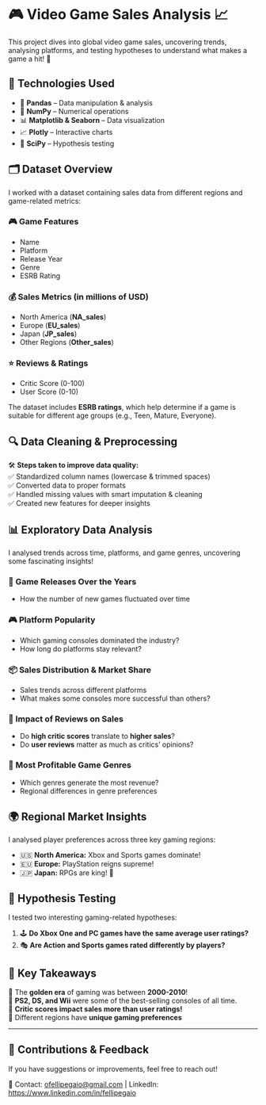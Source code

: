 # 🎮 Video Game Sales Analysis 📈  

This project dives into global video game sales, uncovering trends, analysing platforms, and testing hypotheses to understand what makes a game a hit! 🚀  

## 🔧 Technologies Used  
- 🐼 **Pandas** – Data manipulation & analysis  
- 🔢 **NumPy** – Numerical operations  
- 📊 **Matplotlib & Seaborn** – Data visualization  
- 📈 **Plotly** – Interactive charts  
- 📏 **SciPy** – Hypothesis testing  

## 🗂 Dataset Overview  
I worked with a dataset containing sales data from different regions and game-related metrics:  

### 🎮 Game Features  
- Name  
- Platform  
- Release Year  
- Genre  
- ESRB Rating  

### 💰 Sales Metrics (in millions of USD)  
- North America (**NA_sales**)  
- Europe (**EU_sales**)  
- Japan (**JP_sales**)  
- Other Regions (**Other_sales**)  

### ⭐ Reviews & Ratings  
- Critic Score (0-100)  
- User Score (0-10)  

The dataset includes **ESRB ratings**, which help determine if a game is suitable for different age groups (e.g., Teen, Mature, Everyone).  

## 🔍 Data Cleaning & Preprocessing  
🛠 **Steps taken to improve data quality:**  
✅ Standardized column names (lowercase & trimmed spaces)  
✅ Converted data to proper formats  
✅ Handled missing values with smart imputation & cleaning  
✅ Created new features for deeper insights  

## 📊 Exploratory Data Analysis  
I analysed trends across time, platforms, and game genres, uncovering some fascinating insights!  

### 📅 Game Releases Over the Years  
- How the number of new games fluctuated over time  

### 🎮 Platform Popularity  
- Which gaming consoles dominated the industry?  
- How long do platforms stay relevant?  

### 📦 Sales Distribution & Market Share  
- Sales trends across different platforms  
- What makes some consoles more successful than others?  

### 💬 Impact of Reviews on Sales  
- Do **high critic scores** translate to **higher sales**?  
- Do **user reviews** matter as much as critics’ opinions?  

### 💸 Most Profitable Game Genres  
- Which genres generate the most revenue?  
- Regional differences in genre preferences  

## 🌍 Regional Market Insights  
I analysed player preferences across three key gaming regions:  

- 🇺🇸 **North America:** Xbox and Sports games dominate!  
- 🇪🇺 **Europe:** PlayStation reigns supreme!  
- 🇯🇵 **Japan:** RPGs are king! 🏯  

## 🧪 Hypothesis Testing  
I tested two interesting gaming-related hypotheses:  

1. 🕹 **Do Xbox One and PC games have the same average user ratings?**  
2. 🎭 **Are Action and Sports games rated differently by players?**  

## 🚀 Key Takeaways  
📌 The **golden era** of gaming was between **2000-2010**!  
📌 **PS2, DS, and Wii** were some of the best-selling consoles of all time.  
📌 **Critic scores impact sales more than user ratings!**  
📌 Different regions have **unique gaming preferences**

---

## 🤝 Contributions & Feedback  

If you have suggestions or improvements, feel free to reach out!  

📩 Contact: ofellipegaio@gmail.com | LinkedIn: https://www.linkedin.com/in/fellipegaio  

